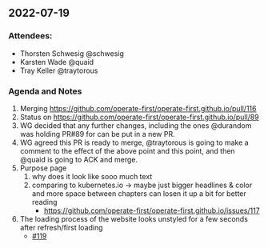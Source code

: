 ## 2022-07-19

### Attendees:
- Thorsten Schwesig @schwesig
- Karsten Wade @quaid
- Tray Keller @traytorous

### Agenda and Notes
1. Merging https://github.com/operate-first/operate-first.github.io/pull/116
1. Status on https://github.com/operate-first/operate-first.github.io/pull/89
  1. WG decided that any further changes, including the ones @durandom was holding PR#89 for can be put in a new PR.
  1. WG agreed this PR is ready to merge, @traytorous is going to make a comment to the effect of the above point and this point, and then @quaid is going to ACK and merge.
1. Purpose page
    1. why does it look like sooo much text
    1. comparing to kubernetes.io -> maybe just bigger headlines & color and more space between chapters can losen it up a bit for better reading
        - https://github.com/operate-first/operate-first.github.io/issues/117
1. The loading process of the website looks unstyled for a few seconds after refresh/first loading
    - [#119](https://github.com/operate-first/operate-first.github.io/issues/119)
